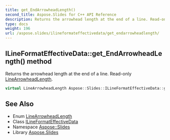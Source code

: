 ```yaml
---
title: get_EndArrowheadLength()
second_title: Aspose.Slides for C++ API Reference
description: Returns the arrowhead length at the end of a line. Read-only LineArrowheadLength.
type: docs
weight: 196
url: /aspose.slides/ilineformateffectivedata/get_endarrowheadlength/
---
```

## ILineFormatEffectiveData::get_EndArrowheadLength() method


Returns the arrowhead length at the end of a line. Read-only [LineArrowheadLength](../../linearrowheadlength/).

```cpp
virtual LineArrowheadLength Aspose::Slides::ILineFormatEffectiveData::get_EndArrowheadLength()=0
```

## See Also

* Enum [LineArrowheadLength](../../linearrowheadlength/)
* Class [ILineFormatEffectiveData](../)
* Namespace [Aspose::Slides](../../)
* Library [Aspose.Slides](../../../)